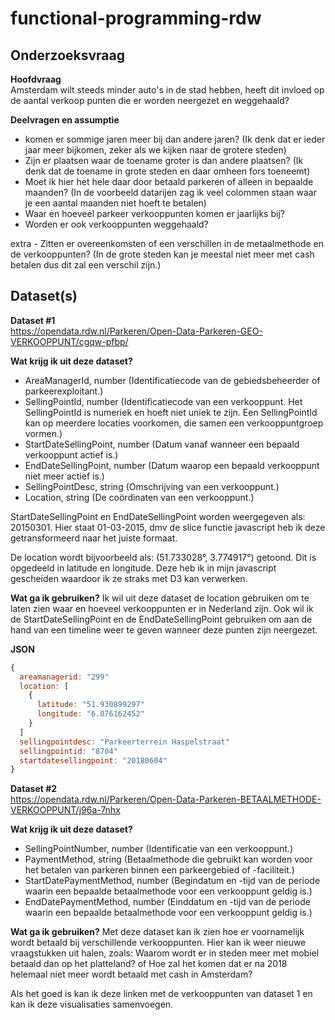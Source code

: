 # functional-programming-rdw
 
## Onderzoeksvraag <br>
**Hoofdvraag**<br>
Amsterdam wilt steeds minder auto's in de stad hebben, heeft dit invloed op de aantal verkoop punten die er worden neergezet en weggehaald?

**Deelvragen en assumptie**<br>
- komen er sommige jaren meer bij dan andere jaren? (Ik denk dat er ieder jaar meer bijkomen, zeker als we kijken naar de grotere steden)
- Zijn er plaatsen waar de toename groter is dan andere plaatsen? (Ik denk dat de toename in grote steden en daar omheen fors toeneemt)
- Moet ik hier het hele daar door betaald parkeren of alleen in bepaalde maanden? (In de voorbeeld datarijen zag ik veel colommen staan waar je een aantal maanden niet hoeft te betalen)
- Waar en hoeveel parkeer verkooppunten komen er jaarlijks bij? 
- Worden er ook verkooppunten weggehaald?

extra - Zitten er overeenkomsten of een verschillen in de metaalmethode en de verkooppunten? (In de grote steden kan je meestal niet meer met cash betalen dus dit zal een verschil zijn.)

## Dataset(s)

**Dataset #1**<br>
https://opendata.rdw.nl/Parkeren/Open-Data-Parkeren-GEO-VERKOOPPUNT/cgqw-pfbp/ 

**Wat krijg ik uit deze dataset?** 
- AreaManagerId, number (Identificatiecode van de gebiedsbeheerder of parkeerexploitant.)
- SellingPointId, number (Identificatiecode van een verkooppunt. Het SellingPointId is numeriek en hoeft niet uniek te zijn. Een SellingPointId kan op meerdere locaties voorkomen, die samen een verkooppuntgroep vormen.)
- StartDateSellingPoint, number (Datum vanaf wanneer een bepaald verkooppunt actief is.)
- EndDateSellingPoint, number (Datum waarop een bepaald verkooppunt niet meer actief is.)
- SellingPointDesc, string (Omschrijving van een verkooppunt.)
- Location, string (De coördinaten van een verkooppunt.)

StartDateSellingPoint en EndDateSellingPoint worden weergegeven als: 20150301. Hier staat 01-03-2015, dmv de slice functie javascript heb ik deze getransformeerd naar het juiste formaat.

De location wordt bijvoorbeeld als: (51.733028°, 3.774917°) getoond. Dit is opgedeeld in latitude en longitude. Deze heb ik in mijn javascript gescheiden waardoor ik ze straks met D3 kan verwerken.

**Wat ga ik gebruiken?** 
Ik wil uit deze dataset de location gebruiken om te laten zien waar en hoeveel verkooppunten er in Nederland zijn. Ook wil ik de StartDateSellingPoint en de EndDateSellingPoint gebruiken om aan de hand van een timeline weer te geven wanneer deze punten zijn neergezet.

**JSON**
``` js
{
  areamanagerid: "299"
  location: [
    {
      latitude: "51.930899297"
      longitude: "6.076162452"
    }
  ]
  sellingpointdesc: "Parkeerterrein Haspelstraat"
  sellingpointid: "8704"
  startdatesellingpoint: "20180604"
}

```

**Dataset #2**<br>
https://opendata.rdw.nl/Parkeren/Open-Data-Parkeren-BETAALMETHODE-VERKOOPPUNT/j96a-7nhx

**Wat krijg ik uit deze dataset?** 
- SellingPointNumber, number (Identificatie van een verkooppunt.) 
- PaymentMethod, string (Betaalmethode die gebruikt kan worden voor het betalen van parkeren binnen een parkeergebied of -faciliteit.)
- StartDatePaymentMethod, number (Begindatum en -tijd van de periode waarin een bepaalde betaalmethode voor een verkooppunt geldig is.)
- EndDatePaymentMethod, number (Einddatum en -tijd van de periode waarin een bepaalde betaalmethode voor een verkooppunt geldig is.)

**Wat ga ik gebruiken?** 
Met deze dataset kan ik zien hoe er voornamelijk wordt betaald bij verschillende verkooppunten. Hier kan ik weer nieuwe vraagstukken uit halen, zoals: Waarom wordt er in steden meer met mobiel betaald dan op het platteland? of Hoe zal het komen dat er na 2018 helemaal niet meer wordt betaald met cash in Amsterdam?

Als het goed is kan ik deze linken met de verkooppunten van dataset 1 en kan ik deze visualisaties samenvoegen.




